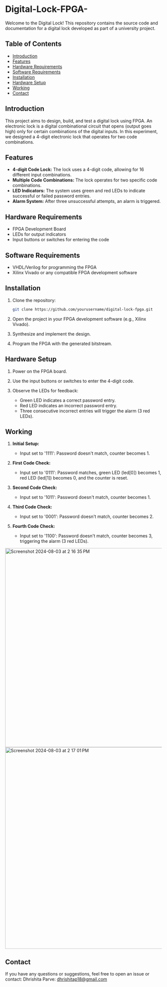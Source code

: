 # Digital-Lock-FPGA-

Welcome to the Digital Lock! This repository contains the source code and documentation for a digital lock developed as part of a university project.

## Table of Contents

- [Introduction](#introduction)
- [Features](#features)
- [Hardware Requirements](#hardwarerequirements)
- [Software Requirements](#softwarerequirements)
- [Installation](#installation)
- [Hardware Setup](#hardwaresetup)
- [Working](#Working)
- [Contact](#contact)

## Introduction

This project aims to design, build, and test a digital lock using FPGA. An electronic lock is a digital combinational circuit that opens (output goes high) only for certain combinations of the digital inputs. In this experiment, we designed a 4-digit electronic lock that operates for two code combinations.

## Features

- **4-digit Code Lock:** The lock uses a 4-digit code, allowing for 16 different input combinations.
- **Multiple Code Combinations:** The lock operates for two specific code combinations.
- **LED Indicators:** The system uses green and red LEDs to indicate successful or failed password entries.
- **Alarm System:** After three unsuccessful attempts, an alarm is triggered.

## Hardware Requirements
- FPGA Development Board
- LEDs for output indicators
- Input buttons or switches for entering the code

## Software Requirements

- VHDL/Verilog for programming the FPGA
- Xilinx Vivado or any compatible FPGA development software

## Installation

1. Clone the repository:
   ```bash
   git clone https://github.com/yourusername/digital-lock-fpga.git

2. Open the project in your FPGA development software (e.g., Xilinx Vivado).

3. Synthesize and implement the design.
   
4. Program the FPGA with the generated bitstream.
   
## Hardware Setup

1. Power on the FPGA board.

2. Use the input buttons or switches to enter the 4-digit code.

3. Observe the LEDs for feedback:
   - Green LED indicates a correct password entry.
   - Red LED indicates an incorrect password entry.
   - Three consecutive incorrect entries will trigger the alarm (3 red LEDs).

## Working

1. **Initial Setup:**
   - Input set to '1111': Password doesn't match, counter becomes 1.

2. **First Code Check:**
   - Input set to '0111': Password matches, green LED (led[0]) becomes 1, red LED (led[1]) becomes 0, and the counter is reset.

3. **Second Code Check:**
   - Input set to '1011': Password doesn't match, counter becomes 1.

4. **Third Code Check:**
   - Input set to '0001': Password doesn't match, counter becomes 2.

5. **Fourth Code Check:**
   - Input set to '1100': Password doesn't match, counter becomes 3, triggering the alarm (3 red LEDs).

<img width="639" alt="Screenshot 2024-08-03 at 2 16 35 PM" src="https://github.com/user-attachments/assets/c04c87e4-75e8-4a61-976a-232285c0207e">

<img width="647" alt="Screenshot 2024-08-03 at 2 17 01 PM" src="https://github.com/user-attachments/assets/b191b006-8434-498e-8062-5ced32b3d11e">


## Contact
If you have any questions or suggestions, feel free to open an issue or contact:
Dhrishita Parve: dhrishitap18@gmail.com
